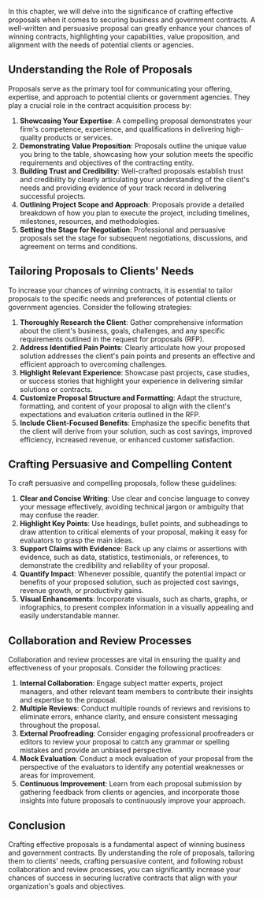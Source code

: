 
In this chapter, we will delve into the significance of crafting effective proposals when it comes to securing business and government contracts. A well-written and persuasive proposal can greatly enhance your chances of winning contracts, highlighting your capabilities, value proposition, and alignment with the needs of potential clients or agencies.

Understanding the Role of Proposals
-----------------------------------

Proposals serve as the primary tool for communicating your offering, expertise, and approach to potential clients or government agencies. They play a crucial role in the contract acquisition process by:

1. **Showcasing Your Expertise**: A compelling proposal demonstrates your firm's competence, experience, and qualifications in delivering high-quality products or services.
2. **Demonstrating Value Proposition**: Proposals outline the unique value you bring to the table, showcasing how your solution meets the specific requirements and objectives of the contracting entity.
3. **Building Trust and Credibility**: Well-crafted proposals establish trust and credibility by clearly articulating your understanding of the client's needs and providing evidence of your track record in delivering successful projects.
4. **Outlining Project Scope and Approach**: Proposals provide a detailed breakdown of how you plan to execute the project, including timelines, milestones, resources, and methodologies.
5. **Setting the Stage for Negotiation**: Professional and persuasive proposals set the stage for subsequent negotiations, discussions, and agreement on terms and conditions.

Tailoring Proposals to Clients' Needs
-------------------------------------

To increase your chances of winning contracts, it is essential to tailor proposals to the specific needs and preferences of potential clients or government agencies. Consider the following strategies:

1. **Thoroughly Research the Client**: Gather comprehensive information about the client's business, goals, challenges, and any specific requirements outlined in the request for proposals (RFP).
2. **Address Identified Pain Points**: Clearly articulate how your proposed solution addresses the client's pain points and presents an effective and efficient approach to overcoming challenges.
3. **Highlight Relevant Experience**: Showcase past projects, case studies, or success stories that highlight your experience in delivering similar solutions or contracts.
4. **Customize Proposal Structure and Formatting**: Adapt the structure, formatting, and content of your proposal to align with the client's expectations and evaluation criteria outlined in the RFP.
5. **Include Client-Focused Benefits**: Emphasize the specific benefits that the client will derive from your solution, such as cost savings, improved efficiency, increased revenue, or enhanced customer satisfaction.

Crafting Persuasive and Compelling Content
------------------------------------------

To craft persuasive and compelling proposals, follow these guidelines:

1. **Clear and Concise Writing**: Use clear and concise language to convey your message effectively, avoiding technical jargon or ambiguity that may confuse the reader.
2. **Highlight Key Points**: Use headings, bullet points, and subheadings to draw attention to critical elements of your proposal, making it easy for evaluators to grasp the main ideas.
3. **Support Claims with Evidence**: Back up any claims or assertions with evidence, such as data, statistics, testimonials, or references, to demonstrate the credibility and reliability of your proposal.
4. **Quantify Impact**: Whenever possible, quantify the potential impact or benefits of your proposed solution, such as projected cost savings, revenue growth, or productivity gains.
5. **Visual Enhancements**: Incorporate visuals, such as charts, graphs, or infographics, to present complex information in a visually appealing and easily understandable manner.

Collaboration and Review Processes
----------------------------------

Collaboration and review processes are vital in ensuring the quality and effectiveness of your proposals. Consider the following practices:

1. **Internal Collaboration**: Engage subject matter experts, project managers, and other relevant team members to contribute their insights and expertise to the proposal.
2. **Multiple Reviews**: Conduct multiple rounds of reviews and revisions to eliminate errors, enhance clarity, and ensure consistent messaging throughout the proposal.
3. **External Proofreading**: Consider engaging professional proofreaders or editors to review your proposal to catch any grammar or spelling mistakes and provide an unbiased perspective.
4. **Mock Evaluation**: Conduct a mock evaluation of your proposal from the perspective of the evaluators to identify any potential weaknesses or areas for improvement.
5. **Continuous Improvement**: Learn from each proposal submission by gathering feedback from clients or agencies, and incorporate those insights into future proposals to continuously improve your approach.

Conclusion
----------

Crafting effective proposals is a fundamental aspect of winning business and government contracts. By understanding the role of proposals, tailoring them to clients' needs, crafting persuasive content, and following robust collaboration and review processes, you can significantly increase your chances of success in securing lucrative contracts that align with your organization's goals and objectives.
